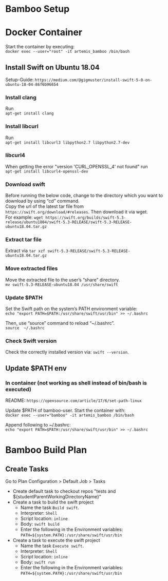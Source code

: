 # Bamboo Setup

# Docker Container
Start the container by executing:  
`docker exec --user="root" -it artemis_bamboo /bin/bash`  

## Install Swift on Ubuntu 18.04
Setup-Guide: `https://medium.com/@gigmuster/install-swift-5-0-on-ubuntu-18-04-86f6b96654`  

### Install clang
Run  
`apt-get install clang`

### Install libcurl
Run  
`apt-get install libcurl3 libpython2.7 libpython2.7-dev`

### libcurl4
When getting the error "version 'CURL_OPENSSL_4' not found" run  
`apt-get install libcurl4-openssl-dev`

### Download swift
Before running the below code, change to the directory which you want to download by using “cd” command.  
Copy the url of the latest tar file from `https://swift.org/download/#releases`.
Then download it via wget.  
For example: `wget https://swift.org/builds/swift-5.3-release/ubuntu1804/swift-5.3-RELEASE/swift-5.3-RELEASE-ubuntu18.04.tar.gz`  

### Extract tar file
Extract via `tar xzf swift-5.3-RELEASE/swift-5.3-RELEASE-ubuntu18.04.tar.gz`  

### Move extracted files
Move the extracted file to the user’s “share” directory.  
`mv swift-5.3-RELEASE-ubuntu18.04 /usr/share/swift`

### Update $PATH
Set the Swift path on the system’s PATH environment variable:  
`echo "export PATH=$PATH:/usr/share/swift/usr/bin" >> ~/.bashrc`  

Then, use “source” command to reload “~/.bashrc”.  
`source  ~/.bashrc`

### Check Swift version
Check the correctly installed version via: `swift --version`.

## Update $PATH env
### In container (not working as shell instead of bin/bash is executed)
README: `https://opensource.com/article/17/6/set-path-linux`  

Update $PATH of bamboo-user. Start the container with:  
`docker exec --user="bamboo" -it artemis_bamboo /bin/bash`  

Append following to ~/.bashrc:  
`echo "export PATH=$PATH:/usr/share/swift/usr/bin" >> ~/.bashrc`

# Bamboo Build Plan 
## Create Tasks 
Go to Plan Configuration > Default Job > Tasks  
- Create default task to checkout repos "tests and ${studentParentWorkingDirectoryName}"
- Create a task to build the swift project
  - Name the task `Build swift`.
  - Interpreter: `Shell`
  - Script location: `inline`
  - Body: `swift build`
  - Enter the following in the Environment variables:  
  `PATH=${system.PATH}:/usr/share/swift/usr/bin`
- Create a task to execute the swift project
  - Name the task `Execute swift`.
  - Interpreter: `Shell`
  - Script location: `inline`
  - Body: `swift run`
  - Enter the following in the Environment variables:  
  `PATH=${system.PATH}:/usr/share/swift/usr/bin`
